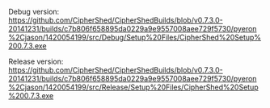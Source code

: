 Debug version:
https://github.com/CipherShed/CipherShedBuilds/blob/v0.7.3.0-20141231/builds/c7b806f658895da0229a9e9557008aee729f5730/pyeron%2Cjason/1420054199/src/Debug/Setup%20Files/CipherShed%20Setup%200.7.3.exe

Release version:
https://github.com/CipherShed/CipherShedBuilds/blob/v0.7.3.0-20141231/builds/c7b806f658895da0229a9e9557008aee729f5730/pyeron%2Cjason/1420054199/src/Release/Setup%20Files/CipherShed%20Setup%200.7.3.exe

